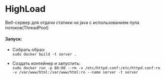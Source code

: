 # HighLoad

Веб-сервер для отдачи статики на java с использованием пула потоков(ThreadPool)

#### Запуск:

- Собрать образ:  
`sudo docker build -t server .`

- Создать контейнер и запустить:  
 `sudo docker run -p 80:80 --rm -v /etc/httpd.conf:/etc/httpd.conf:ro -v /var/www/html:/var/www/html:ro --name server -t server`
